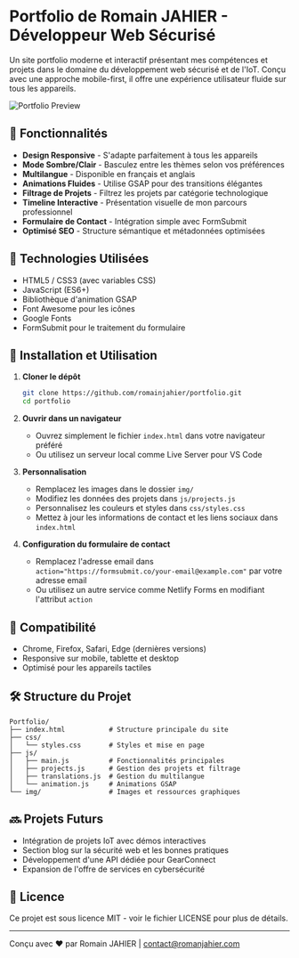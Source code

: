 # Portfolio de Romain JAHIER - Développeur Web Sécurisé

Un site portfolio moderne et interactif présentant mes compétences et projets dans le domaine du développement web sécurisé et de l'IoT. Conçu avec une approche mobile-first, il offre une expérience utilisateur fluide sur tous les appareils.

![Portfolio Preview](img/preview.jpg)

## 🌟 Fonctionnalités

- **Design Responsive** - S'adapte parfaitement à tous les appareils
- **Mode Sombre/Clair** - Basculez entre les thèmes selon vos préférences
- **Multilangue** - Disponible en français et anglais
- **Animations Fluides** - Utilise GSAP pour des transitions élégantes
- **Filtrage de Projets** - Filtrez les projets par catégorie technologique
- **Timeline Interactive** - Présentation visuelle de mon parcours professionnel
- **Formulaire de Contact** - Intégration simple avec FormSubmit
- **Optimisé SEO** - Structure sémantique et métadonnées optimisées

## 🚀 Technologies Utilisées

- HTML5 / CSS3 (avec variables CSS)
- JavaScript (ES6+)
- Bibliothèque d'animation GSAP
- Font Awesome pour les icônes
- Google Fonts
- FormSubmit pour le traitement du formulaire

## 🔧 Installation et Utilisation

1. **Cloner le dépôt**
   ```bash
   git clone https://github.com/romainjahier/portfolio.git
   cd portfolio
   ```

2. **Ouvrir dans un navigateur**
   - Ouvrez simplement le fichier `index.html` dans votre navigateur préféré
   - Ou utilisez un serveur local comme Live Server pour VS Code

3. **Personnalisation**
   - Remplacez les images dans le dossier `img/`
   - Modifiez les données des projets dans `js/projects.js`
   - Personnalisez les couleurs et styles dans `css/styles.css`
   - Mettez à jour les informations de contact et les liens sociaux dans `index.html`

4. **Configuration du formulaire de contact**
   - Remplacez l'adresse email dans `action="https://formsubmit.co/your-email@example.com"` par votre adresse email
   - Ou utilisez un autre service comme Netlify Forms en modifiant l'attribut `action`

## 📱 Compatibilité

- Chrome, Firefox, Safari, Edge (dernières versions)
- Responsive sur mobile, tablette et desktop
- Optimisé pour les appareils tactiles

## 🛠️ Structure du Projet

```
Portfolio/
├── index.html           # Structure principale du site
├── css/
│   └── styles.css       # Styles et mise en page
├── js/
│   ├── main.js          # Fonctionnalités principales
│   ├── projects.js      # Gestion des projets et filtrage
│   ├── translations.js  # Gestion du multilangue
│   └── animation.js     # Animations GSAP
└── img/                 # Images et ressources graphiques
```

## 🔜 Projets Futurs

- Intégration de projets IoT avec démos interactives
- Section blog sur la sécurité web et les bonnes pratiques
- Développement d'une API dédiée pour GearConnect
- Expansion de l'offre de services en cybersécurité

## 📄 Licence

Ce projet est sous licence MIT - voir le fichier LICENSE pour plus de détails.

---

Conçu avec ❤️ par Romain JAHIER | contact@romanjahier.com 